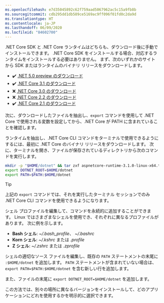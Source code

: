 ```yaml
---
ms.openlocfilehash: e7d35045892c62f759aad5067962ac5c15a9fb8b
ms.sourcegitcommit: cdb295dd1db589ce5169ac9ff096f01fd0c2da9d
ms.translationtype: HT
ms.contentlocale: ja-JP
ms.lasthandoff: 06/09/2020
ms.locfileid: "84602700"
---
```


.NET Core SDK と .NET Core ランタイムはどちらも、ダウンロード後に手動でインストールできます。 .NET Core SDK をインストールする場合、対応するランタイムをインストールする必要はありません。 まず、次のいずれかのサイトから SDK またはランタイムのバイナリ リリースをダウンロードします。

- ✔️ [.NET 5.0 preview のダウンロード](https://dotnet.microsoft.com/download/dotnet/5.0)
- ✔️ [.NET Core 3.1 のダウンロード](https://dotnet.microsoft.com/download/dotnet-core/3.1)
- ❌ [.NET Core 3.0 のダウンロード](https://dotnet.microsoft.com/download/dotnet-core/3.0)
- ❌ [.NET Core 2.2 のダウンロード](https://dotnet.microsoft.com/download/dotnet-core/2.2)
- ✔️ [.NET Core 2.1 のダウンロード](https://dotnet.microsoft.com/download/dotnet-core/2.1)

次に、ダウンロードしたファイルを抽出し、`export` コマンドを使用して .NET Core で使用される変数を設定してから、.NET Core が PATH に含まれていることを確認します。

ランタイムを抽出し、.NET Core CLI コマンドをターミナルで使用できるようにするには、最初に .NET Core のバイナリ リリースをダウンロードします。 次に、ターミナルを開き、ファイルが保存されているディレクトリから次のコマンドを実行します。

```bash
mkdir -p "$HOME/dotnet" && tar zxf aspnetcore-runtime-3.1.0-linux-x64.tar.gz -C "$HOME/dotnet"
export DOTNET_ROOT=$HOME/dotnet
export PATH=$PATH:$HOME/dotnet
```

> [!TIP]
> 上記の `export` コマンドでは、それを実行したターミナル セッションでのみ .NET Core CLI コマンドを使用できるようになります。
>
> シェル プロファイルを編集して、コマンドを永続的に追加することができます。 Linux ではさまざまなシェルを使用でき、それぞれに異なるプロファイルがあります。 次に例を示します。
>
> - **Bash シェル**: *~/.bash_profile*、 *~/.bashrc*
> - **Korn シェル**: *~/.kshrc* または *.profile*
> - **Z シェル**: *~/.zshrc* または *.zprofile*
>
> シェルの適切なソース ファイルを編集し、既存の `PATH` ステートメントの末尾に `:$HOME/dotnet` を追加します。 `PATH` ステートメントが含まれていない場合は、`export PATH=$PATH:$HOME/dotnet` を含む新しい行を追加します。
>
> また、ファイルの末尾に `export DOTNET_ROOT=$HOME/dotnet` を追加します。

この方法では、別々の場所に異なるバージョンをインストールして、どのアプリケーションにどれを使用するかを明示的に選択できます。
